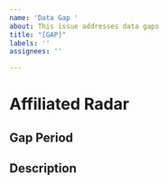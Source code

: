 ```yaml
---
name: 'Data Gap '
about: This issue addresses data gaps
title: "[GAP]"
labels: ''
assignees: ''

---
```


# Affiliated Radar

## Gap Period

## Description
